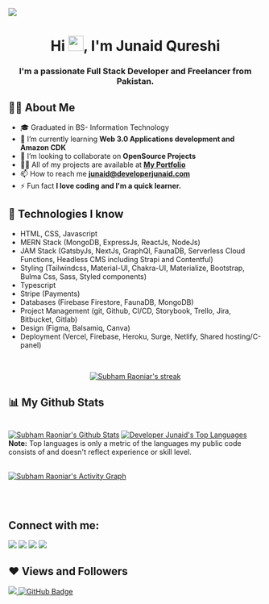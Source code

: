 <!-- <a href="#"><img width="100%" height="auto" src="https://i.imgur.com/iXuL1HG.png" height="175px"/></a> -->
<!-- <a href="#"><img width="100%" height="auto" src="./final.jpg" height="100px"/></a> -->
<!-- <a href="#"><img width="100%" height="auto" src="https://simplabs.com/assets/images/posts/2021-05-26-keeping-a-clean-git-history/illustration-a40c9543b15297efda375329d5ee380d.svg" height="175px"/></a> -->

<a href="#"> <img  src="https://i.imgur.com/SwIlvyS.png"/></a>
<!-- <a href="#"><img width="100%" height="auto" src="http://handboofixk.datalad.org/en/latest/_images/gitidentity.svg" height="175px"/></a> -->
<!-- <a href="#"><img width="100%" height="auto" src="./icon.png" height="100px"/></a> -->

<h1 align="center">Hi <img src="https://raw.githubusercontent.com/MartinHeinz/MartinHeinz/master/wave.gif" width="30px">, I'm Junaid Qureshi</h1>
<h3 align="center">I'm a passionate Full Stack Developer and Freelancer from Pakistan.</h3>


## 🙋‍♂️ About Me
<!-- <div>Icons made by <a href="https://www.freepik.com" title="Freepik">Freepik</a> from <a href="https://www.flaticon.com/" title="Flaticon">www.flaticon.com</a></div> -->
<!-- - 🔭 I’m currently working on **<img src="./react.png"/>** -->

- 🎓 Graduated in BS- Information Technology 
- 🌱 I’m currently learning **Web 3.0 Applications development and Amazon CDK**
- 👯 I’m looking to collaborate on **OpenSource Projects**
- 👨‍💻 All of my projects are available at **[My Portfolio](https://developerjunaid.com)**
- 📫 How to reach me **junaid@developerjunaid.com**
- ⚡ Fun fact **I love coding and I'm a quick learner.**

## 🚀 Technologies I know

- HTML, CSS, Javascript
- MERN Stack (MongoDB, ExpressJs, ReactJs, NodeJs)
- JAM Stack (GatsbyJs, NextJs, GraphQl, FaunaDB, Serverless Cloud Functions, Headless CMS including Strapi and Contentful)
- Styling (Tailwindcss, Material-UI, Chakra-UI, Materialize, Bootstrap, Bulma Css, Sass, Styled components)
- Typescript
- Stripe (Payments)
- Databases (Firebase Firestore, FaunaDB, MongoDB)
- Project Management (git, Github, CI/CD, Storybook, Trello, Jira, Bitbucket, Gitlab)
- Design (Figma, Balsamiq, Canva)
- Deployment (Vercel, Firebase, Heroku, Surge, Netlify, Shared hosting/C-panel)
<br/>

<p align="center">
    <a href="https://github.com/developer-junaid/github-readme-streak-stats">
        <img title="🔥 Get streak stats for your profile at git.io/streak-stats" alt="Subham Raoniar's streak" src="https://github-readme-streak-stats.herokuapp.com/?user=developer-junaid&theme=black-ice&hide_border=true&stroke=0000&background=060A0CD0"/>
    </a>
</p>

## 📊 My Github Stats

  <br/>
    <a href="https://github.com/developer-junaid/github-readme-stats"><img alt="Subham Raoniar's Github Stats" src="https://github-readme-stats.vercel.app/api?username=developer-junaid&show_icons=true&count_private=true&theme=react&hide_border=true&bg_color=0D1117" /></a>
  <a href="https://github.com/developer-junaid/github-readme-stats"><img alt="Developer Junaid's Top Languages" src="https://github-readme-stats.vercel.app/api/top-langs/?username=developer-junaid&langs_count=8&count_private=true&layout=compact&theme=react&hide_border=true&bg_color=0D1117" /></a>
  <br/>
  <b>Note:</b> Top languages is only a metric of the languages my public code consists of and doesn't reflect experience or skill level.


<br/>
<br/>

<a href="https://github.com/developer-junaid/github-readme-activity-graph"><img alt="Subham Raoniar's Activity Graph" src="https://activity-graph.herokuapp.com/graph?username=developer-junaid&bg_color=0D1117&color=5BCDEC&line=5BCDEC&point=FFFFFF&hide_border=true" /></a>

<br/>
<br/>

## Connect with me:
<p align="left">

<a href = "https://www.linkedin.com/in/developer-junaid/"><img src="https://img.icons8.com/fluent/48/000000/linkedin.png"/></a>
<a href = "https://twitter.com/Junaid084869"><img src="https://img.icons8.com/fluent/48/000000/twitter.png"/></a>
<a href = "https://www.instagram.com/developerjunaid/"><img src="https://img.icons8.com/fluent/48/000000/instagram-new.png"/></a>
<a href = "https://www.facebook.com/developerjunaidqureshi/"><img src="https://img.icons8.com/color/48/000000/facebook.png"/></a>

</p>

## ❤ Views and Followers
<a href="https://github.com/Meghna-DAS/github-profile-views-counter">
    <img src="https://komarev.com/ghpvc/?username=developer-junaid">
</a>
<a href="https://github.com/developer-junaid?tab=followers"><img src="https://img.shields.io/github/followers/developer-junaid?label=Followers&style=social" alt="GitHub Badge"></a>
